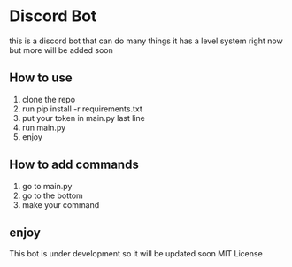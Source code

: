 # Discord Bot
this is a discord bot that can do many things it has a level system right now but more will be added soon

## How to use
1. clone the repo
2. run pip install -r requirements.txt
3. put your token in main.py last line
4. run main.py
5. enjoy

## How to add commands
1. go to main.py
2. go to the bottom
3. make your command

## enjoy
This bot is under development so it will be updated soon
MIT License